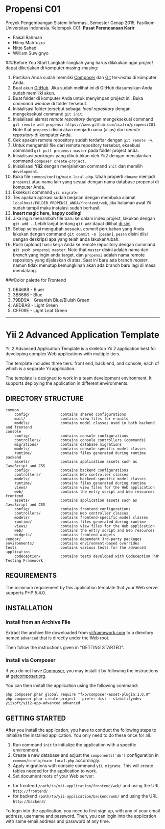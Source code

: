 # Propensi C01
Proyek Pengembangan Sistem Informasi, Semester Genap 2015, Fasilkom Universitas Indonesia. Kelompok C01: **Pusat Perencanaan Karir**
  * Faisal Rahman
  * Hilmy Mahfuzra
  * Nitto Sahadi
  * William Suwignyo

###Before You Start
Langkah-langkah yang harus dilakukan agar *project* dapat dikerjakan di komputer masing-masing:
  1. Pastikan Anda sudah memiliki [Composer](https://getcomposer.org/download/) dan [Git](www.git-scm.com) ter-*install* di komputer Anda.
  2. Buat akun [GitHub](www.github.com). Jika sudah melihat ini di GitHub diasumsikan Anda sudah memiliki akun.
  3. Buat folder di komputer Anda untuk menyimpan project ini. Buka *command window* di folder tersebut.
  4. Inisialisasi folder tersebut sebagai *local repository* dengan mengeksekusi command `git init`.
  5. Inisialisasi alamat *remote repository* dengan mengeksekusi command `git remote add propensi https://www.github.com/icalrn/propensiC01`. Note that `propensi` disini akan menjadi nama (alias) dari *remote repository* di komputer Anda.
  6. Cek apakah remote repository sudah terdaftar dengan `git remote -v`.
  7. Untuk mengambil file dari remote repository tersebut, eksekusi command `git pull propensi master` pada folder project anda.
  8. Inisialisasi *packages* yang dibutuhkan oleh Yii2 dengan menjalankan command `composer create-project`.
  9. Inisialisasi **Yii2** dengan menjalankan command `init` dan memilih `development`.
  10. Buka file `common/config/main-local.php`. Ubah properti `dbname` menjadi `propensi` atau nama lain yang sesuai dengan nama database propensi di komputer Anda.
  11. Eksekusi command `yii migrate`.
  12. Tes apakah aplikasi sudah berjalan dengan membuka alamat `localhost/FOLDER_PROPENSI_ANDA/frontend/web`, jika halaman awal Yii sudah tampil maka instalasi sudah berhasil.
  8. **Insert magic here, happy coding!**
  9. Jika ingin menambah file baru ke dalam index project, lakukan dengan `git add .`. Lebih lanjut tentang `git add` dapat dilihat [di sini](http://stackoverflow.com/questions/572549/difference-between-git-add-a-and-git-add).
  10. Setiap selesai mengubah sesuatu, *commit* perubahan yang Anda lakukan dengan command `git commit -m [pesan]`, `pesan` disini diisi dengan deskripsi apa yang telah anda lakukan/ubah.
  11. Push (upload) hasil kerja Anda ke remote repository dengan command `git push propensi master`. Note that `master` disini adalah nama dari *branch* yang ingin anda target, dan `propensi` adalah nama remote repository yang dijelaskan di atas. Saat ini baru ada branch *master*, namun tidak menutup kemungkinan akan ada branch baru lagi di masa mendatang.

###Color palette for Frontend
1. 0B468B - Bluer
2. 3B8686 - Blue
3. 79BD9A - Greenish Blue/Bluish Green
4. A8DBA8 - Light Green
5. CFF09E - Light Leaf Green

---
Yii 2 Advanced Application Template
===================================

Yii 2 Advanced Application Template is a skeleton Yii 2 application best for
developing complex Web applications with multiple tiers.

The template includes three tiers: front end, back end, and console, each of which
is a separate Yii application.

The template is designed to work in a team development environment. It supports
deploying the application in different environments.


DIRECTORY STRUCTURE
-------------------

```
common
    config/              contains shared configurations
    mail/                contains view files for e-mails
    models/              contains model classes used in both backend and frontend
console
    config/              contains console configurations
    controllers/         contains console controllers (commands)
    migrations/          contains database migrations
    models/              contains console-specific model classes
    runtime/             contains files generated during runtime
backend
    assets/              contains application assets such as JavaScript and CSS
    config/              contains backend configurations
    controllers/         contains Web controller classes
    models/              contains backend-specific model classes
    runtime/             contains files generated during runtime
    views/               contains view files for the Web application
    web/                 contains the entry script and Web resources
frontend
    assets/              contains application assets such as JavaScript and CSS
    config/              contains frontend configurations
    controllers/         contains Web controller classes
    models/              contains frontend-specific model classes
    runtime/             contains files generated during runtime
    views/               contains view files for the Web application
    web/                 contains the entry script and Web resources
    widgets/             contains frontend widgets
vendor/                  contains dependent 3rd-party packages
environments/            contains environment-based overrides
tests                    contains various tests for the advanced application
    codeception/         contains tests developed with Codeception PHP Testing Framework
```


REQUIREMENTS
------------

The minimum requirement by this application template that your Web server supports PHP 5.4.0.


INSTALLATION
------------

### Install from an Archive File

Extract the archive file downloaded from [yiiframework.com](http://www.yiiframework.com/download/) to
a directory named `advanced` that is directly under the Web root.

Then follow the instructions given in "GETTING STARTED".


### Install via Composer

If you do not have [Composer](http://getcomposer.org/), you may install it by following the instructions
at [getcomposer.org](http://getcomposer.org/doc/00-intro.md#installation-nix).

You can then install the application using the following command:

~~~
php composer.phar global require "fxp/composer-asset-plugin:1.0.0"
php composer.phar create-project --prefer-dist --stability=dev yiisoft/yii2-app-advanced advanced
~~~


GETTING STARTED
---------------

After you install the application, you have to conduct the following steps to initialize
the installed application. You only need to do these once for all.

1. Run command `init` to initialize the application with a specific environment.
2. Create a new database and adjust the `components['db']` configuration in `common/config/main-local.php` accordingly.
3. Apply migrations with console command `yii migrate`. This will create tables needed for the application to work.
4. Set document roots of your Web server:

- for frontend `/path/to/yii-application/frontend/web/` and using the URL `http://frontend/`
- for backend `/path/to/yii-application/backend/web/` and using the URL `http://backend/`

To login into the application, you need to first sign up, with any of your email address, username and password.
Then, you can login into the application with same email address and password at any time.
